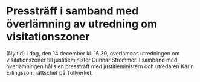 # Pressträff i samband med överlämning av utredning om visitationszoner

(Ny tid) I dag, den 14 december kl. 16.30, överlämnas utredningen om visitationszoner till justitieminister Gunnar Strömmer. I samband med överlämningen hålls en pressträff med justitieministern och utredaren Karin Erlingsson, rättschef på Tullverket.
